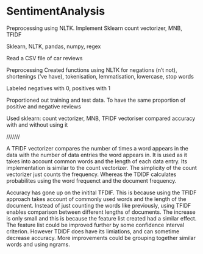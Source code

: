 # SentimentAnalysis
Preprocessing using NLTK. Implement Sklearn count vectorizer, MNB, TFIDF

Sklearn, NLTK, pandas, numpy, regex 

Read a CSV file of car reviews 

Preprocessing
Created functions using NLTK for negations (n’t not), shortenings (‘ve have), tokenisation, lemmatisation, lowercase, stop words

Labeled negatives with 0, positives with 1

Proportioned out training and test data. To have the same proportion of positive and negative reviews 

Used sklearn: count vectorizer, MNB, TFIDF vectoriser
compared accuracy with and without using it 

///////

A TFIDF vectorizer compares the number of times a word appears in the data with the number of data entries the word appears in.
It is used as it takes into account common words and the length of each data entry. 
Its implementation is similar to the count vectorizer. The simplicity of the count vectorizer just counts the frequency.
Whereas the TDIDF calculates probabilites using the word frequenct and the document frequency. 

Accuracy has gone up on the initital TFDIF. This is because using the TFIDF approach takes account of commonly used words and the length of the document.
Instead of just counting the words like previously, using TFIDF enables comparison between different lengths of documents.
The increase is only small and this is because the feature list created had a similar effect. 
The feature list could be improved further by some confidence interval criterion.
However TDIDF does have its limiations, and can sometime decrease accuracy. 
More improvements could be grouping together similar words and using ngrams. 
